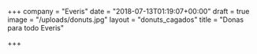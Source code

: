 +++
company = "Everis"
date = "2018-07-13T01:19:07+00:00"
draft = true
image = "/uploads/donuts.jpg"
layout = "donuts_cagados"
title = "Donas para todo Everis"

+++
